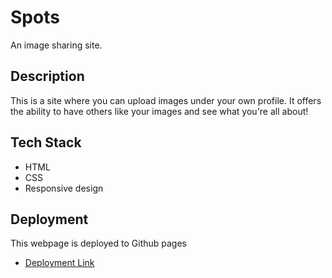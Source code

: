 # Spots

An image sharing site.

## Description

This is a site where you can upload images under your own profile. It offers the ability to have others like your images and see what you're all about!

## Tech Stack

- HTML
- CSS
- Responsive design

## Deployment

This webpage is deployed to Github pages

- [Deployment Link](https://markhamilton635.github.io/se_project_spots/)
